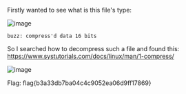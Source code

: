 Firstly wanted to see what is this file's type:

![image](https://user-images.githubusercontent.com/59511698/111085846-ebb73700-8521-11eb-968e-20fb950f2bf3.png)

`buzz: compress'd data 16 bits`

So I searched how to decompress such a file and found this:
https://www.systutorials.com/docs/linux/man/1-compress/

![image](https://user-images.githubusercontent.com/59511698/111085868-0ee1e680-8522-11eb-9926-72b4d77de19a.png)

Flag: flag{b3a33db7ba04c4c9052ea06d9ff17869}

